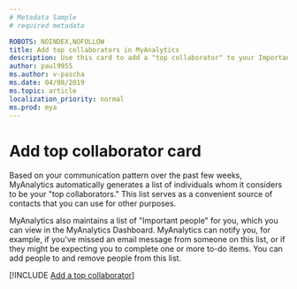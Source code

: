 ```yaml
---
# Metadata Sample
# required metadata

ROBOTS: NOINDEX,NOFOLLOW
title: Add top collaborators in MyAnalytics
description: Use this card to add a "top collaborator" to your Important people list in MyAnalytics 
author: paul9955
ms.author: v-pascha
ms.date: 04/08/2019
ms.topic: article
localization_priority: normal 
ms.prod: mya
---
```


# Add top collaborator card 

Based on your communication pattern over the past few weeks, MyAnalytics automatically generates a list of individuals whom it considers to be your "top collaborators." This list serves as a convenient source of contacts that you can use for other purposes.

MyAnalytics also maintains a list of "Important people" for you, which you can view in the MyAnalytics Dashboard. MyAnalytics can notify you, for example, if you've missed an email message from someone on this list, or if they might be expecting you to complete one or more to-do items. You can add people to and remove people from this list.

[!INCLUDE [Add a top collaborator](../../Includes/to-add-a-top-collaborator.md)]
